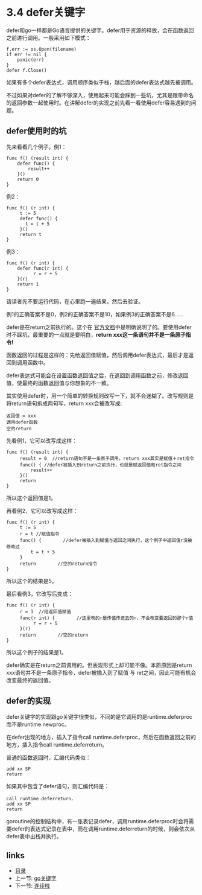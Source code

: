 # 3.4 defer关键字

defer和go一样都是Go语言提供的关键字。defer用于资源的释放，会在函数返回之前进行调用。一般采用如下模式：

	f,err := os.Open(filename)
	if err != nil {
		panic(err)
	}
	defer f.Close()

如果有多个defer表达式，调用顺序类似于栈，越后面的defer表达式越先被调用。

不过如果对defer的了解不够深入，使用起来可能会踩到一些坑，尤其是跟带命名的返回参数一起使用时。在讲解defer的实现之前先看一看使用defer容易遇到的问题。

## defer使用时的坑
先来看看几个例子。例1：


	func f() (result int) {
		defer func() {
			result++
		}()
		return 0
	}

例2：

	func f() (r int) {
	     t := 5
	     defer func() {
		   t = t + 5
	     }()
	     return t
	}

例3：

	func f() (r int) {
		defer func(r int) {
		      r = r + 5
		}(r)
		return 1
	}

请读者先不要运行代码，在心里跑一遍结果，然后去验证。

例1的正确答案不是0，例2的正确答案不是10，如果例3的正确答案不是6......

defer是在return之前执行的。这个在 [官方文档](http://golang.org/ref/spec#defer_statements)中是明确说明了的。要使用defer时不踩坑，最重要的一点就是要明白，**return xxx这一条语句并不是一条原子指令!**

函数返回的过程是这样的：先给返回值赋值，然后调用defer表达式，最后才是返回到调用函数中。

defer表达式可能会在设置函数返回值之后，在返回到调用函数之前，修改返回值，使最终的函数返回值与你想象的不一致。

其实使用defer时，用一个简单的转换规则改写一下，就不会迷糊了。改写规则是将return语句拆成两句写，return xxx会被改写成:

	返回值 = xxx
	调用defer函数
	空的return

先看例1，它可以改写成这样：

	func f() (result int) {
	     result = 0  //return语句不是一条原子调用，return xxx其实是赋值＋ret指令
	     func() { //defer被插入到return之前执行，也就是赋返回值和ret指令之间
			 result++
	     }()
	     return
	}

所以这个返回值是1。

再看例2，它可以改写成这样：

	func f() (r int) {
	     t := 5
	     r = t //赋值指令
	     func() {        //defer被插入到赋值与返回之间执行，这个例子中返回值r没被修改过
			 t = t + 5
	     }
	     return        //空的return指令
	}

所以这个的结果是5。

最后看例3，它改写后变成：

	func f() (r int) {
	     r = 1  //给返回值赋值
	     func(r int) {        //这里改的r是传值传进去的r，不会改变要返回的那个r值
		      r = r + 5
	     }(r)
	     return        //空的return
	}

所以这个例子的结果是1。

defer确实是在return之前调用的。但表现形式上却可能不像。本质原因是return xxx语句并不是一条原子指令，defer被插入到了赋值 与 ret之间，因此可能有机会改变最终的返回值。

## defer的实现

defer关键字的实现跟go关键字很类似，不同的是它调用的是runtime.deferproc而不是runtime.newproc。

在defer出现的地方，插入了指令call runtime.deferproc，然后在函数返回之前的地方，插入指令call runtime.deferreturn。

普通的函数返回时，汇编代码类似：

	add xx SP
	return

如果其中包含了defer语句，则汇编代码是：

	call runtime.deferreturn，
	add xx SP
	return

goroutine的控制结构中，有一张表记录defer，调用runtime.deferproc时会将需要defer的表达式记录在表中，而在调用runtime.deferreturn的时候，则会依次从defer表中出栈并执行。

## links
 * [目录](<preface.md>)
 * 上一节: [go关键字](<03.3.md>)
 * 下一节: [连续栈](<03.5.md>)
